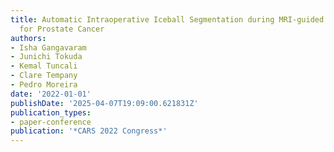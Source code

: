 ```yaml
---
title: Automatic Intraoperative Iceball Segmentation during MRI-guided Focal Cryoablation
  for Prostate Cancer
authors:
- Isha Gangavaram
- Junichi Tokuda
- Kemal Tuncali
- Clare Tempany
- Pedro Moreira
date: '2022-01-01'
publishDate: '2025-04-07T19:09:00.621831Z'
publication_types:
- paper-conference
publication: '*CARS 2022 Congress*'
---
```

